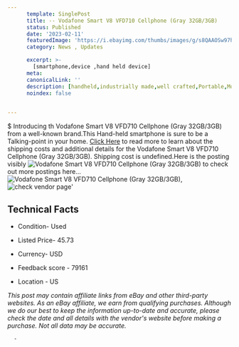 ```yaml
---
      template: SinglePost
      title: -- Vodafone Smart V8 VFD710 Cellphone (Gray 32GB/3GB)
      status: Published
      date: '2023-02-11'
      featuredImage: 'https://i.ebayimg.com/thumbs/images/g/s8QAAOSw97hjq1kV/s-l225.jpg'
      category: News , Updates

      excerpt: >-
        [smartphone,device ,hand held device]
      meta:
      canonicalLink: ''
      description: [handheld,industrially made,well crafted,Portable,Mobile,Compact,Convenient,Lightweight,Maneuverable,Man-portable,Miniature,Carriable,Hand-held,Light,Holdable,Transportable,Mobile device,Pocket-sized,On-the-go,Wireless,Cordless,Compact size,Convenient size, smartphone,device ,hand held device]
      noindex: false
      

---
```

$
      Introducing th Vodafone Smart V8 VFD710 Cellphone (Gray 32GB/3GB) from a well-known brand.This Hand-held smartphone is sure to be a Talking-point in your home. [Click Here](https://www.ebay.com/itm/175551179167?hash=item28dfaa699f%3Ag%3As8QAAOSw97hjq1kV&amdata=enc%3AAQAHAAAA4EaItmUaDMYT8mYDqw14tIcz9y%2FiS%2Ff6MYyh3LO9w5w8Use2Yxw7JCmO6Elapbi3BR1pMeD4Iufm%2F78%2FhjMNOqgtv2CHFAxT9q8FomoBqBd%2BJxhnkbKwcQyfFCneyGE%2BSbqILnEZNyyL1%2BpjWoVD7%2F9PawusxhnsgkT1aQPSrE1QKsATdXV0AY86e1OXpISkD%2FTh8fwcvLUGufxkro62v1e4u%2F4FnKprGZLCD7FyQO7gQA78q5DBDWUrcmea7kZ4uwkTKHfuHh2dNAgkSoF5rJCg14UUg2IeOoNYkSLH%2F8Ar&mkevt=1&mkcid=1&mkrid=711-53200-19255-0&campid=%253CePNCampaignId%253E&customid=%253CreferenceId%253E&toolid=10049) to read more to learn about the shipping costs and additional details for the Vodafone Smart V8 VFD710 Cellphone (Gray 32GB/3GB). Shipping cost is undefined.Here is the posting visibly ![Vodafone Smart V8 VFD710 Cellphone (Gray 32GB/3GB)](https://i.ebayimg.com/thumbs/images/g/s8QAAOSw97hjq1kV/s-l225.jpg) to check out more postings here... ![Vodafone Smart V8 VFD710 Cellphone (Gray 32GB/3GB)](https://i.ebayimg.com/images/g/s8QAAOSw97hjq1kV/s-l1600.jpg), ![check vendor page](https://origin-galleryplus.ebayimg.com/ws/web/175551179167_2_0_1/225x225.jpg)'

      

 ## Technical Facts 



     
      

 - Condition- Used 


      

 - Listed Price- 45.73 


      

 - Currency- USD 


      

 - Feedback score - 79161 


      

 - Location - US 


      
      

 *_This post may contain affiliate links from eBay and other third-party websites. As an eBay affiliate, we earn from qualifying purchases. Although we do our best to keep the information up-to-date and accurate, please check the date and all details with the vendor's website before making a purchase. Not all data may be accurate._*




      -
